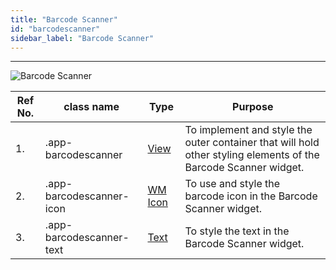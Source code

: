```yaml
---
title: "Barcode Scanner"
id: "barcodescanner"
sidebar_label: "Barcode Scanner"
---
```

---


![Barcode Scanner](/learn/assets/react-native-styles/barcode-scanner.png)

| Ref No. | class name  | Type | Purpose |
| ---- |-----------|---------|---------|
| 1. |.app-barcodescanner| [View](/learn/react-native/widgets/view) | To implement and style the outer container that will hold other styling elements of the Barcode Scanner widget.|
| 2. |.app-barcodescanner-icon| [WM Icon](../../basic/icon) | To use and style the barcode icon in the Barcode Scanner widget.|
| 3. |.app-barcodescanner-text| [Text](/learn/react-native/widgets/text) | To style the text in the Barcode Scanner widget.|
